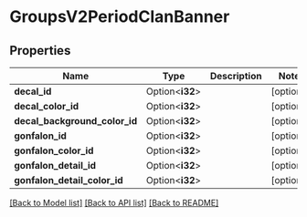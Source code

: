 # GroupsV2PeriodClanBanner

## Properties

Name | Type | Description | Notes
------------ | ------------- | ------------- | -------------
**decal_id** | Option<**i32**> |  | [optional]
**decal_color_id** | Option<**i32**> |  | [optional]
**decal_background_color_id** | Option<**i32**> |  | [optional]
**gonfalon_id** | Option<**i32**> |  | [optional]
**gonfalon_color_id** | Option<**i32**> |  | [optional]
**gonfalon_detail_id** | Option<**i32**> |  | [optional]
**gonfalon_detail_color_id** | Option<**i32**> |  | [optional]

[[Back to Model list]](../README.md#documentation-for-models) [[Back to API list]](../README.md#documentation-for-api-endpoints) [[Back to README]](../README.md)


